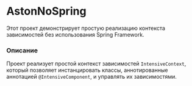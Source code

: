 # AstonNoSpring

Этот проект демонстрирует простую реализацию контекста зависимостей без использования Spring Framework.

### Описание

Проект реализует простой контекст зависимостей `IntensiveContext`, который позволяет инстанцировать классы, аннотированные аннотацией `@IntensiveComponent`, и управлять их зависимостями.

